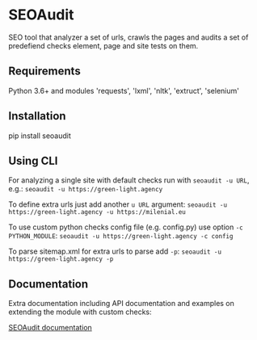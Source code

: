 # SEOAudit

SEO tool that analyzer a set of urls, crawls the pages and audits a set of predefiend checks element, page and site
 tests on them.

## Requirements

Python 3.6+ and modules 'requests', 'lxml', 'nltk', 'extruct', 'selenium'

## Installation

pip install seoaudit

## Using CLI

For analyzing a single site with default checks run with `seoaudit -u URL`, e.g.:
`seoaudit -u https://green-light.agency`

To define extra urls just add another `u URL` argument:
`seoaudit -u https://green-light.agency -u https://milenial.eu`

To use custom python checks config file (e.g. config.py) use option `-c PYTHON_MODULE`:
`seoaudit -u https://green-light.agency -c config`

To parse sitemap.xml for extra urls to parse add `-p`:
`seoaudit -u https://green-light.agency -p`

## Documentation

Extra documentation including API documentation and examples on extending the module with custom checks:

[SEOAudit documentation](https://seoaudit.readthedocs.io/ "SEOAudit documentation")
